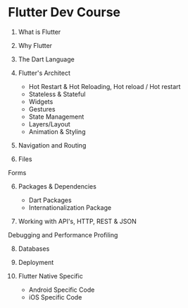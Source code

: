 # Flutter Dev Course

1. What is Flutter

2. Why Flutter

3. The Dart Language

4. Flutter's Architect
    - Hot Restart & Hot Reloading, Hot reload / Hot restart
    - Stateless & Stateful
    - Widgets
    - Gestures
    - State Management
    - Layers/Layout
    - Animation & Styling

5. Navigation and Routing

6. Files

Forms

6. Packages & Dependencies
    - Dart Packages
    - Internationalization Package

7. Working with API's, HTTP, REST & JSON

Debugging and Performance Profiling

8. Databases

9. Deployment

10. Flutter Native Specific
    - Android Specific Code
    - iOS Specific Code 
